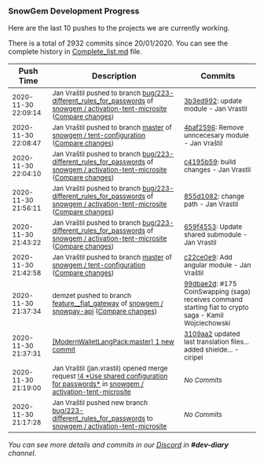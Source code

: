 
### SnowGem Development Progress

Here are the last 10 pushes to the projects we are currently working.

There is a total of 2932 commits since 20/01/2020. You can see the complete history in
 [Complete_list.md](Complete_list.md) file.

| Push Time | Description | Commits |
| --- | --- | --- |
| <sub>2020-11-30 22:09:14</sub> | <sub>Jan Vraštil pushed to branch [bug/223\-different\_rules\_for\_passwords](https://gitlab.com/snowgem/activation-tent-microsite/commits/bug/223-different_rules_for_passwords) of [snowgem / activation\-tent\-microsite](https://gitlab.com/snowgem/activation-tent-microsite) ([Compare changes](https://gitlab.com/snowgem/activation-tent-microsite/compare/c4195b594d9f09adb522c795d8ecd87f0d429488...3b3ed9922dead2c15235d57a7899d6f345f6a163))</sub> | <sub>[3b3ed992](https://gitlab.com/snowgem/activation-tent-microsite/-/commit/3b3ed9922dead2c15235d57a7899d6f345f6a163): update module - Jan Vrastil</sub> |
| <sub>2020-11-30 22:08:47</sub> | <sub>Jan Vraštil pushed to branch [master](https://gitlab.com/snowgem/tent-configuration/commits/master) of [snowgem / tent\-configuration](https://gitlab.com/snowgem/tent-configuration) ([Compare changes](https://gitlab.com/snowgem/tent-configuration/compare/c22ce0e93e3916d535e5976ba5c16d2c7cfd367d...4baf2596f29a6887b7ae1d038fcb02b7a2773097))</sub> | <sub>[4baf2596](https://gitlab.com/snowgem/tent-configuration/-/commit/4baf2596f29a6887b7ae1d038fcb02b7a2773097): Remove unncecesary module - Jan Vraštil</sub> |
| <sub>2020-11-30 22:04:10</sub> | <sub>Jan Vraštil pushed to branch [bug/223\-different\_rules\_for\_passwords](https://gitlab.com/snowgem/activation-tent-microsite/commits/bug/223-different_rules_for_passwords) of [snowgem / activation\-tent\-microsite](https://gitlab.com/snowgem/activation-tent-microsite) ([Compare changes](https://gitlab.com/snowgem/activation-tent-microsite/compare/855d10823ff5b574e5ff638ec3cdaa2a99647c03...c4195b594d9f09adb522c795d8ecd87f0d429488))</sub> | <sub>[c4195b59](https://gitlab.com/snowgem/activation-tent-microsite/-/commit/c4195b594d9f09adb522c795d8ecd87f0d429488): build changes - Jan Vrastil</sub> |
| <sub>2020-11-30 21:56:11</sub> | <sub>Jan Vraštil pushed to branch [bug/223\-different\_rules\_for\_passwords](https://gitlab.com/snowgem/activation-tent-microsite/commits/bug/223-different_rules_for_passwords) of [snowgem / activation\-tent\-microsite](https://gitlab.com/snowgem/activation-tent-microsite) ([Compare changes](https://gitlab.com/snowgem/activation-tent-microsite/compare/659f45534eee10a2485ebe077e43bed5239b50f9...855d10823ff5b574e5ff638ec3cdaa2a99647c03))</sub> | <sub>[855d1082](https://gitlab.com/snowgem/activation-tent-microsite/-/commit/855d10823ff5b574e5ff638ec3cdaa2a99647c03): change path - Jan Vrastil</sub> |
| <sub>2020-11-30 21:43:22</sub> | <sub>Jan Vraštil pushed to branch [bug/223\-different\_rules\_for\_passwords](https://gitlab.com/snowgem/activation-tent-microsite/commits/bug/223-different_rules_for_passwords) of [snowgem / activation\-tent\-microsite](https://gitlab.com/snowgem/activation-tent-microsite) ([Compare changes](https://gitlab.com/snowgem/activation-tent-microsite/compare/499d2ca29e0cd1b166eb1ce156170815a6468625...659f45534eee10a2485ebe077e43bed5239b50f9))</sub> | <sub>[659f4553](https://gitlab.com/snowgem/activation-tent-microsite/-/commit/659f45534eee10a2485ebe077e43bed5239b50f9): Update shared submodule - Jan Vrastil</sub> |
| <sub>2020-11-30 21:42:58</sub> | <sub>Jan Vraštil pushed to branch [master](https://gitlab.com/snowgem/tent-configuration/commits/master) of [snowgem / tent\-configuration](https://gitlab.com/snowgem/tent-configuration) ([Compare changes](https://gitlab.com/snowgem/tent-configuration/compare/7d33e3f1448b545abdeb7838c8059ac664edcdf8...c22ce0e93e3916d535e5976ba5c16d2c7cfd367d))</sub> | <sub>[c22ce0e9](https://gitlab.com/snowgem/tent-configuration/-/commit/c22ce0e93e3916d535e5976ba5c16d2c7cfd367d): Add angular module - Jan Vraštil</sub> |
| <sub>2020-11-30 21:37:34</sub> | <sub>demzet pushed to branch [feature\_\_fiat\_gateway](https://gitlab.com/snowgem/snowpay-api/commits/feature__fiat_gateway) of [snowgem / snowpay\-api](https://gitlab.com/snowgem/snowpay-api) ([Compare changes](https://gitlab.com/snowgem/snowpay-api/compare/9cc32b5658fff75387a86829cfc3c5f6396e9018...99dbae2d8896de6aebe1dd2bf6c6a11aa2f56520))</sub> | <sub>[99dbae2d](https://gitlab.com/snowgem/snowpay-api/-/commit/99dbae2d8896de6aebe1dd2bf6c6a11aa2f56520): #175  CoinSwapping (saga) receives command starting fiat to crypto saga - Kamil Wojciechowski</sub> |
| <sub>2020-11-30 21:37:31</sub> | <sub>[[ModernWalletLangPack:master] 1 new commit](https://github.com/TENTOfficial/ModernWalletLangPack/commit/3109aa25fbf3c420afc4a23ead89cd475b8185df)</sub> | <sub>[3109aa2](https://github.com/TENTOfficial/ModernWalletLangPack/commit/3109aa25fbf3c420afc4a23ead89cd475b8185df) updated last translation files... added shielde... - ciripel</sub> |
| <sub>2020-11-30 21:19:00</sub> | <sub>Jan Vraštil (jan.vrastil) opened merge request [\!4 \*Use shared configuration for passwords\*](https://gitlab.com/snowgem/activation-tent-microsite/-/merge_requests/4) in [snowgem / activation\-tent\-microsite](https://gitlab.com/snowgem/activation-tent-microsite)</sub> | <sub>_No Commits_</sub> |
| <sub>2020-11-30 21:17:28</sub> | <sub>Jan Vraštil pushed new branch [bug/223\-different\_rules\_for\_passwords](https://gitlab.com/snowgem/activation-tent-microsite/commits/bug/223-different_rules_for_passwords) to [snowgem / activation\-tent\-microsite](https://gitlab.com/snowgem/activation-tent-microsite)</sub> | <sub>_No Commits_</sub> |

_You can see more details and commits in our [Discord](https://discord.gg/zumGnbg) in **#dev-diary** channel._
